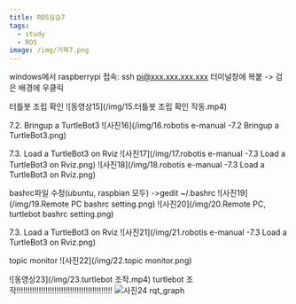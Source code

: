 ```yaml
---
title: ROS실습7
tags: 
  - study
  - ROS
image: /img/거북7.png
---
```

windows에서 raspberrypi 접속: ssh pi@xxx.xxx.xxx.xxx
 터미널창에 복붙 -> 검은 배경에 우클릭

 터틀봇 조립 확인
![동영상15](/img/15.터틀봇 조립 확인 작동.mp4)

7.2. Bringup a TurtleBot3
![사진16](/img/16.robotis e-manual -7.2 Bringup a TurtleBot3.png)

7.3. Load a TurtleBot3 on Rviz
![사진17](/img/17.robotis e-manual -7.3 Load a TurtleBot3 on Rviz.png)
![사진18](/img/18.robotis e-manual -7.3 Load a TurtleBot3 on Rviz.png)

bashrc파일 수정(ubuntu, raspbian 모두)  ->gedit ~/.bashrc
![사진19](/img/19.Remote PC bashrc setting.png)
![사진20](/img/20.Remote PC, turtlebot bashrc setting.png)

 7.3. Load a TurtleBot3 on Rviz
![사진21](/img/21.robotis e-manual -7.3 Load a TurtleBot3 on Rviz.png)

topic monitor
![사진22](/img/22.topic monitor.png)

![동영상23](/img/23.turtlebot 조작.mp4)
 turtlebot 조작!!!!!!!!!!!!!!!!!!!!!!!!!!!!!!!!!!!!!!!!!!!
![사진24](/img/24.rqt_graph.png)
rqt_graph
